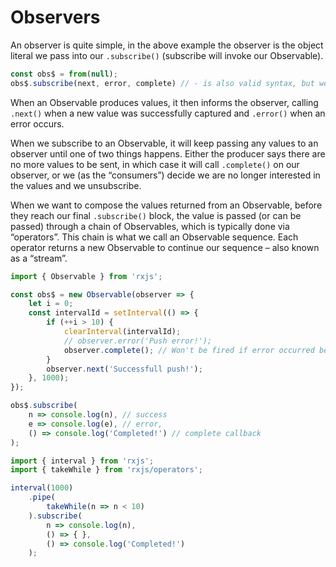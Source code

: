 # Observers

An observer is quite simple, in the above example the observer is the object literal we pass into our ```.subscribe()``` (subscribe will invoke our Observable).

```javascript
const obs$ = from(null);
obs$.subscribe(next, error, complete) // - is also valid syntax, but we’ll be exploring the object literal form in this post
```
When an Observable produces values, it then informs the observer, calling ```.next()``` when a new value was successfully captured and ```.error()``` when an error occurs.

When we subscribe to an Observable, it will keep passing any values to an observer until one of two things happens. Either the producer says there are no more values to be sent, in which case it will call ```.complete()``` on our observer, or we (as the “consumers”) decide we are no longer interested in the values and we unsubscribe.

When we want to compose the values returned from an Observable, before they reach our final ```.subscribe()``` block, the value is passed (or can be passed) through a chain of Observables, which is typically done via “operators”. This chain is what we call an Observable sequence. Each operator returns a new Observable to continue our sequence – also known as a “stream”.

```javascript
import { Observable } from 'rxjs';

const obs$ = new Observable(observer => {
    let i = 0;
    const intervalId = setInterval(() => {
        if (++i > 10) {
            clearInterval(intervalId);
            // observer.error('Push error!');
            observer.complete(); // Won't be fired if error occurred before
        }
        observer.next('Successfull push!');
    }, 1000);
});

obs$.subscribe(
    n => console.log(n), // success
    e => console.log(e), // error,
    () => console.log('Completed!') // complete callback
);
```

```javascript
import { interval } from 'rxjs';
import { takeWhile } from 'rxjs/operators';

interval(1000)
    .pipe(
        takeWhile(n => n < 10)
    ).subscribe(
        n => console.log(n),
        () => { },
        () => console.log('Completed!')
    );
```